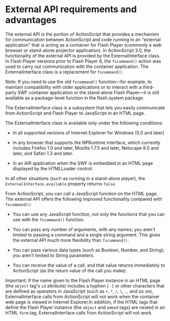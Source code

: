 # External API requirements and advantages

<div>

The external API is the portion of ActionScript that provides a mechanism for
communication between ActionScript and code running in an "external application"
that is acting as a container for Flash Player (commonly a web browser or
stand-alone projector application). In ActionScript 3.0, the functionality of
the external API is provided by the ExternalInterface class. In Flash Player
versions prior to Flash Player 8, the `fscommand()` action was used to carry out
communication with the container application. The ExternalInterface class is a
replacement for `fscommand()`.

<div>

Note: If you need to use the old `fscommand()` function—for example, to maintain
compatibility with older applications or to interact with a third-party SWF
container application or the stand-alone Flash Player—it is still available as a
package-level function in the flash.system package.

</div>

The ExternalInterface class is a subsystem that lets you easily communicate from
ActionScript and Flash Player to JavaScript in an HTML page.

The ExternalInterface class is available only under the following conditions:

- In all supported versions of Internet Explorer for Windows (5.0 and later)

- In any browser that supports the NPRuntime interface, which currently includes
  Firefox 1.0 and later, Mozilla 1.7.5 and later, Netscape 8.0 and later, and
  Safari 1.3 and later.

- In an AIR application when the SWF is embedded in an HTML page displayed by
  the HTMLLoader control.

In all other situations (such as running in a stand-alone player), the
`ExternalInterface.available` property returns `false`.

From ActionScript, you can call a JavaScript function on the HTML page. The
external API offers the following improved functionality compared with
`fscommand()`:

- You can use any JavaScript function, not only the functions that you can use
  with the `fscommand()` function.

- You can pass any number of arguments, with any names; you aren't limited to
  passing a command and a single string argument. This gives the external API
  much more flexibility than `fscommand()`.

- You can pass various data types (such as Boolean, Number, and String); you
  aren't limited to String parameters.

- You can receive the value of a call, and that value returns immediately to
  ActionScript (as the return value of the call you make).

<div>

Important: If the name given to the Flash Player instance in an HTML page (the
`object` tag's `id` attribute) includes a hyphen ( `-`) or other characters that
are defined as operators in JavaScript (such as `+`, `*`, `/`, `\`, `.`, and so
on), ExternalInterface calls from ActionScript will not work when the container
web page is viewed in Internet Explorer.In addition, if the HTML tags that
define the Flash Player instance (the `object` and `embed` tags) are nested in
an HTML `form` tag, ExternalInterface calls from ActionScript will not work.

</div>

</div>

<div>

<div>

</div>

</div>
